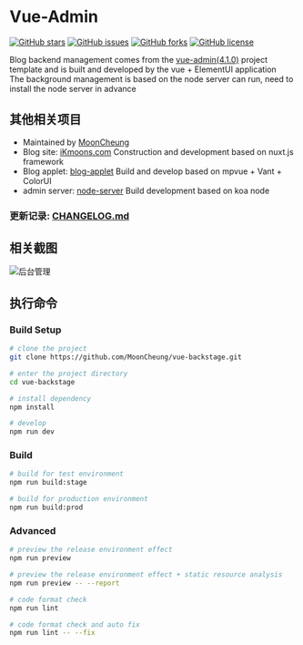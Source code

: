 # Vue-Admin

[![GitHub stars](https://img.shields.io/github/stars/MoonCheung/vue-backstage.svg?style=flat-square)](https://github.com/MoonCheung/vue-backstage/stargazers)
[![GitHub issues](https://img.shields.io/github/issues/MoonCheung/vue-backstage.svg?style=flat-square)](https://github.com/MoonCheung/vue-backstage/issues)
[![GitHub forks](https://img.shields.io/github/forks/MoonCheung/vue-backstage.svg?style=flat-square)](https://github.com/MoonCheung/vue-backstage/network)
[![GitHub license](https://img.shields.io/github/license/MoonCheung/vue-backstage.svg?style=flat-square)](https://github.com/MoonCheung/vue-backstage/blob/master/LICENSE)

Blog backend management comes from the [vue-admin(4.1.0)](https://github.com/PanJiaChen/vue-admin-template) project template and is built and developed by the vue + ElementUI application <br/>
The background management is based on the node server can run, need to install the node server in advance

## 其他相关项目

- Maintained by [MoonCheung](mailto://salvador23@163.com)
- Blog site: [iKmoons.com](https://github.com/MoonCheung/iKmoons.com) Construction and development based on nuxt.js framework
- Blog applet: [blog-applet](https://github.com/MoonCheung/blog-applet) Build and develop based on mpvue + Vant + ColorUI
- admin server: [node-server](https://github.com/MoonCheung/node-server) Build development based on koa node

### 更新记录: [CHANGELOG.md](./CHANGELOG.md)

## 相关截图

![后台管理](https://static.ikmoons.com/blogs/image/admin_ikmoons_com.png)

## 执行命令

### Build Setup

```bash
# clone the project
git clone https://github.com/MoonCheung/vue-backstage.git

# enter the project directory
cd vue-backstage

# install dependency
npm install

# develop
npm run dev
```

### Build

```bash
# build for test environment
npm run build:stage

# build for production environment
npm run build:prod
```

### Advanced

```bash
# preview the release environment effect
npm run preview

# preview the release environment effect + static resource analysis
npm run preview -- --report

# code format check
npm run lint

# code format check and auto fix
npm run lint -- --fix
```
